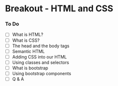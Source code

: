 # Breakout - HTML and CSS

### To Do

- [ ] What is HTML?
- [ ] What is CSS?
- [ ] The head and the body tags
- [ ] Semantic HTML
- [ ] Adding CSS into our HTML
- [ ] Using classes and selectors
- [ ] What is bootstrap
- [ ] Using bootstrap components
- [ ] Q & A